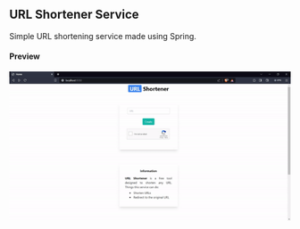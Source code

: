 ## URL Shortener Service

Simple URL shortening service made using Spring.


#### Preview 
![Preview](./images/url_shortener_preview.gif)